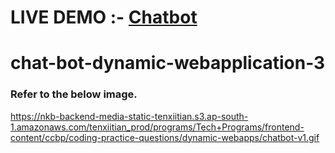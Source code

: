 # LIVE DEMO :- <a href="https://tchatborandom.ccbp.tech/">Chatbot</a>
# chat-bot-dynamic-webapplication-3

### Refer to the below image.</br>
https://nkb-backend-media-static-tenxiitian.s3.ap-south-1.amazonaws.com/tenxiitian_prod/programs/Tech+Programs/frontend-content/ccbp/coding-practice-questions/dynamic-webapps/chatbot-v1.gif
